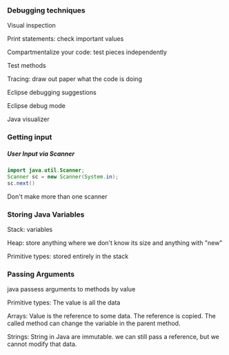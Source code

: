 ### **Debugging techniques**

Visual inspection

Print statements: check important values

Compartmentalize your code: test pieces independently

Test methods

Tracing: draw out paper what the code is doing

Eclipse debugging suggestions

Eclipse debug mode

Java visualizer 

### **Getting input**

##### User Input via Scanner

```java
import java.util.Scanner;
Scanner sc = new Scanner(System.in);
sc.next()
```

Don't make more than one scanner

### Storing Java Variables

Stack: variables

Heap: store anything where we don't know its size and anything with "new"

Primitive types: stored entirely in the stack



### Passing Arguments

java passess arguments to methods by value

Primitive types: The value is all the data

Arrays: Value is the reference to some data. The reference is copied. The called method can change the variable in the parent method.

Strings: String in Java are immutable. we can still pass a reference, but we cannot modify that data.